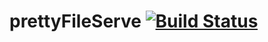 prettyFileServe [![Build Status](https://travis-ci.org/mlapeyre/prettyFileServe.svg?branch=master)](https://travis-ci.org/mlapeyre/prettyFileServe)
===============
